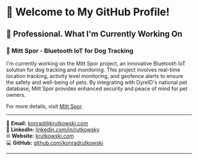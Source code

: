 # 👋 Welcome to My GitHub Profile!

## 💼 Professional. What I'm Currently Working On

### 🐾 Mitt Spor - Bluetooth IoT for Dog Tracking
I'm currently working on the Mitt Spor project, an innovative Bluetooth IoT solution for dog tracking and monitoring. This project involves real-time location tracking, activity level monitoring, and geofence alerts to ensure the safety and well-being of pets. By integrating with DyreID's national pet database, Mitt Spor provides enhanced security and peace of mind for pet owners. 

For more details, visit [Mitt Spor](https://mittspor.com/).

---

📧 **Email:** [konrad@krutkowski.com](mailto:konrad@krutkowski.com)  
🔗 **LinkedIn:** [linkedin.com/in/rutkowsky](https://www.linkedin.com/in/rutkowsky/)  
🌐 **Website:** [krutkowski.com](http://krutkowski.com)  
💻 **GitHub:** [github.com/konradrutkowski](https://github.com/konradrutkowski)

---
